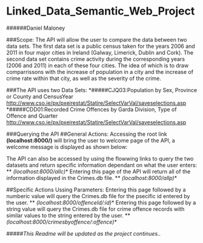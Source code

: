 # Linked_Data_Semantic_Web_Project

######Daniel Maloney

###Scope:
The API will allow the user to compare the data between two data sets. 
The first data set is a public census taken for the years 2006 and 2011 in four major cities 
in Ireland (Galway, Limerick, Dublin and Cork). The second data set contains crime activity during
the corresponding years (2006 and 2011) in each of these four cities. The idea of which is to
draw comparrissons with the increase of population in a city and the increase of crime rate within that city, 
as well as the severity of the crime.

###The API uses two Data Sets:
*#####CJQ03:Population by Sex, Province or County and CensusYear
http://www.cso.ie/px/pxeirestat/Statire/SelectVarVal/saveselections.asp
*#####CDD01:Recorded Crime Offences by Garda Division, Type of Offence and Quarter
http://www.cso.ie/px/pxeirestat/Statire/SelectVarVal/saveselections.asp

###Querying the API
##General Actions:
Accessing the root link **(localhost:8000/)** will bring the user to welcome page of the API, a welcome message is displayed as shown below:

The API can also be accessed by using the flowwing links to query the two datasets and return specific information dependant on what the user enters:
** *(localhost:8000/allc)**
Entering this page of the API will return all of the information displayed in the Crimes.db file.
** *(localhost:8000/allp)**

##Specific Actions Ussing Parameters:
Entering this page followed by a numberic value will query the Crimes.db file for the psecific id entered by the user.
** *(localhost:8000/offenceId/:id)**
Entering this page followed by a string value will query the Crimes.db file for crime offence records with similar values to the string entered by the user.
** *(localhost:8000/crimesbyoffence/:offence)**

#####*This Readme will be updated as the project continues..*


